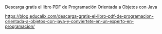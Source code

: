 
Descarga gratis el libro PDF de Programación Orientada a Objetos con Java

https://blog.educalix.com/descarga-gratis-el-libro-pdf-de-programacion-orientada-a-objetos-con-java-y-conviertete-en-un-experto-en-programacion/


